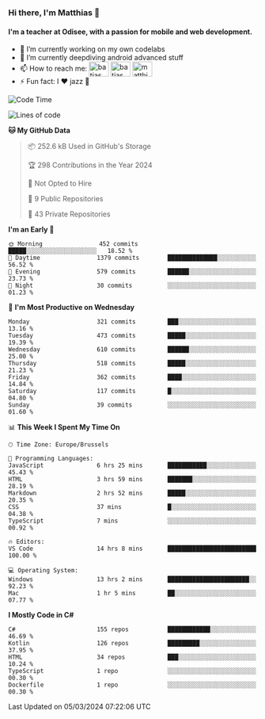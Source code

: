 ### Hi there, I'm Matthias 👋

#### I'm a teacher at Odisee, with a passion for mobile and web development.

- 🔭 I’m currently working on my own codelabs
- 🌱 I’m currently deepdiving android advanced stuff
- 📫 How to reach me: <a href="https://dev.to/batjas" target="_blank"><img align="center" src="https://raw.githubusercontent.com/rahuldkjain/github-profile-readme-generator/master/src/images/icons/Social/devto.svg" alt="batjas" height="30" width="40" /></a>
<a href="https://twitter.com/batjas" target="_blank"><img align="center" src="https://raw.githubusercontent.com/rahuldkjain/github-profile-readme-generator/master/src/images/icons/Social/twitter.svg" alt="batjas" height="30" width="40" /></a>
<a href="https://linkedin.com/in/matthiasdruwé" target="_blank"><img align="center" src="https://raw.githubusercontent.com/rahuldkjain/github-profile-readme-generator/master/src/images/icons/Social/linked-in-alt.svg" alt="matthiasdruwé" height="30" width="40" /></a>
- ⚡ Fun fact: I ❤ jazz 🎷


<!--START_SECTION:waka-->
![Code Time](http://img.shields.io/badge/Code%20Time-1%2C108%20hrs%2016%20mins-blue)

![Lines of code](https://img.shields.io/badge/From%20Hello%20World%20I%27ve%20Written-2.6%20million%20lines%20of%20code-blue)

**🐱 My GitHub Data** 

> 📦 252.6 kB Used in GitHub's Storage 
 > 
> 🏆 298 Contributions in the Year 2024
 > 
> 🚫 Not Opted to Hire
 > 
> 📜 9 Public Repositories 
 > 
> 🔑 43 Private Repositories 
 > 
**I'm an Early 🐤** 

```text
🌞 Morning                452 commits         █████░░░░░░░░░░░░░░░░░░░░   18.52 % 
🌆 Daytime                1379 commits        ██████████████░░░░░░░░░░░   56.52 % 
🌃 Evening                579 commits         ██████░░░░░░░░░░░░░░░░░░░   23.73 % 
🌙 Night                  30 commits          ░░░░░░░░░░░░░░░░░░░░░░░░░   01.23 % 
```
📅 **I'm Most Productive on Wednesday** 

```text
Monday                   321 commits         ███░░░░░░░░░░░░░░░░░░░░░░   13.16 % 
Tuesday                  473 commits         █████░░░░░░░░░░░░░░░░░░░░   19.39 % 
Wednesday                610 commits         ██████░░░░░░░░░░░░░░░░░░░   25.00 % 
Thursday                 518 commits         █████░░░░░░░░░░░░░░░░░░░░   21.23 % 
Friday                   362 commits         ████░░░░░░░░░░░░░░░░░░░░░   14.84 % 
Saturday                 117 commits         █░░░░░░░░░░░░░░░░░░░░░░░░   04.80 % 
Sunday                   39 commits          ░░░░░░░░░░░░░░░░░░░░░░░░░   01.60 % 
```


📊 **This Week I Spent My Time On** 

```text
🕑︎ Time Zone: Europe/Brussels

💬 Programming Languages: 
JavaScript               6 hrs 25 mins       ███████████░░░░░░░░░░░░░░   45.43 % 
HTML                     3 hrs 59 mins       ███████░░░░░░░░░░░░░░░░░░   28.19 % 
Markdown                 2 hrs 52 mins       █████░░░░░░░░░░░░░░░░░░░░   20.35 % 
CSS                      37 mins             █░░░░░░░░░░░░░░░░░░░░░░░░   04.38 % 
TypeScript               7 mins              ░░░░░░░░░░░░░░░░░░░░░░░░░   00.92 % 

🔥 Editors: 
VS Code                  14 hrs 8 mins       █████████████████████████   100.00 % 

💻 Operating System: 
Windows                  13 hrs 2 mins       ███████████████████████░░   92.23 % 
Mac                      1 hr 5 mins         ██░░░░░░░░░░░░░░░░░░░░░░░   07.77 % 
```

**I Mostly Code in C#** 

```text
C#                       155 repos           ████████████░░░░░░░░░░░░░   46.69 % 
Kotlin                   126 repos           █████████░░░░░░░░░░░░░░░░   37.95 % 
HTML                     34 repos            ███░░░░░░░░░░░░░░░░░░░░░░   10.24 % 
TypeScript               1 repo              ░░░░░░░░░░░░░░░░░░░░░░░░░   00.30 % 
Dockerfile               1 repo              ░░░░░░░░░░░░░░░░░░░░░░░░░   00.30 % 
```




 Last Updated on 05/03/2024 07:22:06 UTC
<!--END_SECTION:waka-->
